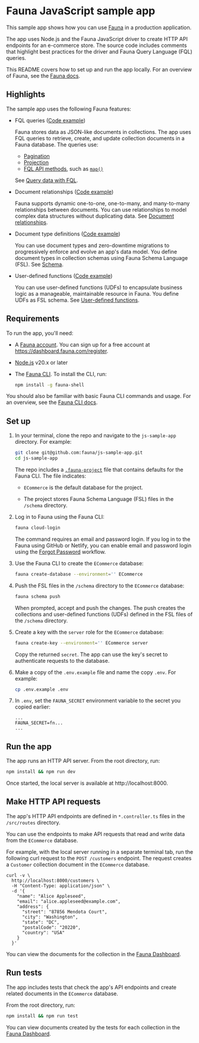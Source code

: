 # Fauna JavaScript sample app

This sample app shows how you can use [Fauna](https://fauna.com) in a
production application.

The app uses Node.js and the Fauna JavaScript driver to create HTTP API
endpoints for an e-commerce store. The source code includes comments that highlight
best practices for the driver and Fauna Query Language (FQL) queries.

This README covers how to set up and run the app locally. For an overview of
Fauna, see the [Fauna
docs](https://docs.fauna.com/fauna/current/get_started/overview).

## Highlights

The sample app uses the following Fauna features:

- FQL queries ([Code example](/src/routes/products/products.controller.ts))

  Fauna stores data as JSON-like documents in collections. The app uses FQL
  queries to retrieve, create, and update collection documents in a Fauna
  database. The queries use:

  - [Pagination](https://docs.fauna.com/fauna/current/learn/query/pagination/)
  - [Projection](https://docs.fauna.com/fauna/current/reference/fql/projection/)
  - [FQL API methods](https://docs.fauna.com/fauna/current/reference/fql-api/),
    such as
    [`map()`](https://docs.fauna.com/fauna/current/reference/fql-api/schema-entities/set/map/)

  See [Query data with FQL](https://docs.fauna.com/fauna/current/learn/query/).

- Document relationships ([Code example](/schema/collections.fsl))

  Fauna supports dynamic one-to-one, one-to-many, and many-to-many relationships
  between documents. You can use relationships to model complex data structures
  without duplicating data. See [Document
  relationships](https://docs.fauna.com/fauna/current/learn/query/relationships/).

- Document type definitions ([Code example](/schema/collections.fsl))

  You can use document types and zero-downtime migrations to progressively
  enforce and evolve an app's data model. You define document types in
  collection schemas using Fauna Schema Language (FSL). See
  [Schema](https://docs.fauna.com/fauna/current/learn/schema/).

- User-defined functions ([Code example](/schema/functions.fsl))

  You can use user-defined functions (UDFs) to encapsulate business logic as a
  manageable, maintainable resource in Fauna. You define UDFs as FSL schema. See
  [User-defined
  functions](https://docs.fauna.com/fauna/current/learn/data-model/user-defined-functions/).

## Requirements

To run the app, you'll need:

- A [Fauna account](https://dashboard.fauna.com/register). You can sign up for a
  free account at https://dashboard.fauna.com/register.

- [Node.js](https://nodejs.org/en/download/) v20.x or later

- The [Fauna CLI](https://docs.fauna.com/fauna/current/tools/shell/). To install
  the CLI, run:

    ```sh
    npm install -g fauna-shell
    ```

You should also be familiar with basic Fauna CLI commands and usage. For an
overview, see the [Fauna CLI
docs](https://docs.fauna.com/fauna/current/tools/shell/).

## Set up

1. In your terminal, clone the repo and navigate to the `js-sample-app`
   directory. For example:

    ```sh
    git clone git@github.com:fauna/js-sample-app.git
    cd js-sample-app
    ```

    The repo includes a
   [`.fauna-project`](https://docs.fauna.com/fauna/current/tools/shell/#proj-config)
   file that contains defaults for the Fauna CLI. The file indicates:

    - `ECommerce` is the default database for the project.

    - The project stores Fauna Schema Language (FSL) files in the
      `/schema` directory.

1. Log in to Fauna using the Fauna CLI:

    ```sh
    fauna cloud-login
    ```

    The command requires an email and password login. If you log in to the Fauna
    using GitHub or Netlify, you can enable email and password login using the
    [Forgot Password](https://dashboard.fauna.com/forgot-password) workflow.


1. Use the Fauna CLI to create the `ECommerce` database:

    ```sh
    fauna create-database --environment='' ECommerce
    ```

1.  Push the FSL files in the `/schema` directory to the `ECommerce`
    database:

    ```sh
    fauna schema push
    ```

    When prompted, accept and push the changes. The push creates the collections
    and user-defined functions (UDFs) defined in the FSL files of the
    `/schema` directory.

1. Create a key with the `server` role for the `ECommerce` database:

    ```sh
    fauna create-key --environment='' ECommerce server
    ```

    Copy the returned `secret`. The app can use the key's secret to authenticate
    requests to the database.

1. Make a copy of the `.env.example` file and name the copy `.env`. For example:

    ```sh
    cp .env.example .env
    ```

1.  In `.env`, set the `FAUNA_SECRET` environment variable to the secret you
    copied earlier:

    ```
    ...
    FAUNA_SECRET=fn...
    ...
    ```

## Run the app

The app runs an HTTP API server. From the root directory, run:

```sh
npm install && npm run dev
```

Once started, the local server is available at http://localhost:8000.

## Make HTTP API requests

The app's HTTP API endpoints are defined in `*.controller.ts` files in the
`/src/routes` directory.

You can use the endpoints to make API requests that read and write data from
the `ECommerce` database.

For example, with the local server running in a separate terminal tab, run the
following curl request to the `POST /customers` endpoint. The request creates a
`Customer` collection document in the `ECommerce` database.

```
curl -v \
  http://localhost:8000/customers \
  -H "Content-Type: application/json" \
  -d '{
    "name": "Alice Appleseed",
    "email": "alice.appleseed@example.com",
    "address": {
      "street": "87856 Mendota Court",
      "city": "Washington",
      "state": "DC",
      "postalCode": "20220",
      "country": "USA"
    }
  }'
```

You can view the documents for the collection in the [Fauna
Dashboard](https://dashboard.fauna.com/).

## Run tests

The app includes tests that check the app's API endpoints and create related documents
in the `ECommerce` database.

From the root directory, run:

```sh
npm install && npm run test
```

You can view documents created by the tests for each collection in the [Fauna
Dashboard](https://dashboard.fauna.com/).
